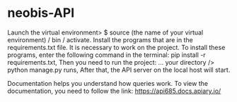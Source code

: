 # neobis-API

Launch the virtual environment>
$ source (the name of your virtual environment) / bin / activate.
Install the programs that are in the requirements.txt file.
It is necessary to work on the project.
To install these programs, enter the following command in the terminal: pip install -r requirements.txt,
Then you need to run the project: ... your directory /> python manage.py runs,
After that, the API server on the local host will start.

Documentation helps you understand how queries work.
To view the documentation, you need to follow the link: https://api685.docs.apiary.io/
